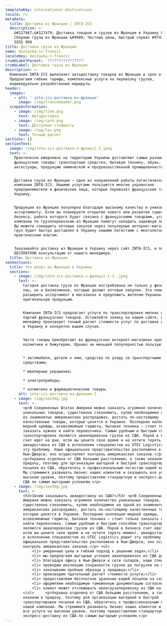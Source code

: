```yaml
---
templateKey: international-destinations
locale: ru
metaData:
  title: Доставка из Франции | INTA-ICS
  description: >-
    &#127467;&#127479; Доставка товаров и грузов из Франции в Украину &#9989;
    Сборные грузы из Франции &#9989; Честные цены, быстрый сервис #9742; 068
    5555 999
title: Доставка груза из Франции
name: dostavka-iz-franzii
localeKey: dostavka-z-franzii
crumbLabelParent: '????????????????'
crumbLabel: Доставка груза из Франции
description: >-
  Компания INTA-ICS выполняет автодоставку товаров из Франции в срок от 5 дней.
  Предлагаем гибкие тарифы, комплексные услуги на перевозку грузов,
  индивидуально разработанные маршруты.
header:
  images:
    - alt: ' inta-ics-доставка-из-франции'
      image: /img/franceHeader.png
  scopeInformation:
    - image: /img/time.png
      text: Автодоставка
    - image: /img/card.png
      text: Доступная стоимость
    - image: /img/lov.png
      text: Точный расчет
sections: []
sectionText:
  image: /img/inta-ics-доставка-з-франції-1.jpeg
  text: >-
    Практически ежедневно на территорию Украины доставляют самые разные
    французские товары: транспортные средства, бытовую технику, обувь, одежду,
    аксессуары, продукцию химической и продовольственной промышленности.


    Доставка груза из Франции — одно из направлений работы логистической
    компании INTA-ICS. Нашими услугами пользуются многие украинские
    предприниматели и физические лица, которые перевозят французские товары в
    Украину.


    Продукция из Франции популярна благодаря высокому качеству и уникальному
    ассортименту. Если вы планируете открытие нового или развитие существующего
    бизнеса, работа которого будет связана с французскими товарами, услуги нашей
    компании по грузоперевозкам из Франции помогут наладить надежную логистику.
    Вы можете совершить оптовые закупки через популярные интернет-магазины, а
    груз будет быстро доставлен в Украину нашими логистами с многолетним
    практическим опытом.


    Заказывайте доставку из Франции в Украину через сайт INTA-ICS, и получите
    БЕСПЛАТНУЮ консультацию от нашего менеджера.
  title: Доставка из Франции
seoSections:
  title: Что везут из Франции в Украину
  sections:
    - image: /img/inta-ics-доставка-з-франції-1-1-.jpeg
      text: >-
        Сегодня доставка груза из Франции востребована не только у физических
        лиц, но и бизнесменов, которые делают оптовые закупки. Это помогает
        расширить ассортимент в магазинах и предложить жителям Украины
        оригинальную продукцию.


        Компания INTA-ICS предлагает услуги по транспортировке мелких и крупных
        партий французских товаров. Оставляйте заявку на нашем сайте, после чего
        менеджер произведет точный расчет стоимости услуг по доставке из Франции
        в Украину в конкретно вашем случае.


        Часто товары приобретают во французских интернет-магазинах одежды,
        косметики и бижутерии. Однако не меньшей популярностью пользуются:


        * автомобили, детали к ним, средства по уходу за транспортными
        средствами;

        * ювелирные украшения;

        * электроприборы;

        * косметика и фармацевтические товары.
      alt: inta-ics-доставка-из-франции-2
    - image: /img/seoImg.jpg
      text: >-
        <p>В Соединенных Штатах Америки можно заказать огромное количество
        уникальных товаров, существенно сэкономить, купив необходимое на одной
        из знаменитых американских распродажах, достать по-настоящему
        качественные товары, которые ценятся в Украине. Последние коллекции
        модной одежды, всевозможные гаджеты, бытовая техника — стоит только
        заказать нужное и найти перевозчика. Самым удобным и быстрым способом
        транспортировки являются авиаперевозки грузов из США. Порой в бизнесе
        счет идет на дни, если вы цените свое время и не хотите терять момент,
        авиадоставка из США в исполнении специалистов из UTEC Logistics решит
        эту проблему. Наше официальное представительство расположено в
        Нью-Джерси, оно осуществляет контроль американских заказов.</p>
        <p>Украина отделена от США большим расстоянием, а также океаном в
        придачу, поэтому для организации выгодной и быстрой транспортировки
        посылки из США, обратитесь к профессиональным логистам нашей компании.
        Мы стремимся развивать бизнес наших клиентов и оказывать все услуги на
        высоком уровне, поэтому предоставляем стандартную и экспресс-доставку из
        США по самым выгодным условиям.</p>
    - image: /img/seoImg.jpg
      text: >-
        <h3>Зачем заказывать авиадоставку из США?</h3> <p>В Соединенных Штатах
        Америки можно заказать огромное количество уникальных товаров,
        существенно сэкономить, купив необходимое на одной из знаменитых
        американских распродажах, достать по-настоящему качественные товары,
        которые ценятся в Украине. Последние коллекции модной одежды,
        всевозможные гаджеты, бытовая техника — стоит только заказать нужное и
        найти перевозчика. Самым удобным и быстрым способом транспортировки
        являются авиаперевозки грузов из США. Порой в бизнесе счет идет на дни,
        если вы цените свое время и не хотите терять момент, авиадоставка из США
        в исполнении специалистов из UTEC Logistics решит эту проблему. Наше
        официальное представительство расположено в Нью-Джерси, оно осуществляет
        контроль американских заказов.</p> <ul>
            <li> умеренные цены и гибкий подход к решению задач;</li>
            <li> мы предлагаем выгодные условия авиаперевозок из США для клиентов;</li>
            <li> благодаря офису в Нью-Джерси и сети складов, наши специалисты контролируют доставку посылок из США в Украину;</li>
            <li> проводим инспекцию сохранности грузов до погрузки на самолет, подкрепляя отчет фото- и видеосъемкой;</li>
            <li> заказываем пробные образцы у продавца;</li>
            <li> производим тщательный расчет стоимости услуги;</li>
            <li> предоставляем бесплатное хранение вашей посылки на складе, пока она ожидает транспортировки;</li>
            <li> оформляем необходимую таможенную документацию согласно международному законодательству;</li>
            <li> клиент может отслеживать авиагрузоперевозку из США на всем пути следования с помощью трекинга</li>
        </ul>     <p>Украина отделена от США большим расстоянием, а также
        океаном в придачу, поэтому для организации выгодной и быстрой
        транспортировки посылки из США, обратитесь к профессиональным логистам
        нашей компании. Мы стремимся развивать бизнес наших клиентов и оказывать
        все услуги на высоком уровне, поэтому предоставляем стандартную и
        экспресс-доставку из США по самым выгодным условиям.</p>
---
```

